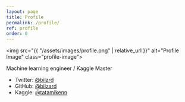 ```yaml
---
layout: page
title: Profile
permalink: /profile/
ref: profile
order: 0
---
```


<img src="{{ "/assets/images/profile.png" | relative_url }}" alt="Profile Image" class="profile-image">

Machine learning engineer / Kaggle Master

- Twitter: [@bilzrd](https://x.com/bilzrd)
- GitHub: [@bilzard](https://github.com/bilzard)
- Kaggle: [@tatamikenn](https://kaggle.com/tatamikenn)